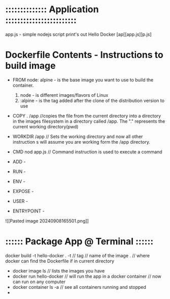 # :::::::::::::: Application ::::::::::::::::::::::::
app.js - simple nodejs script print's out Hello Docker
[ap[[app.js]]p.js]

# Dockerfile Contents - Instructions to build image

* FROM node: alpine  - is the base image you want to use to build the container.
	1. node - is different images/flavors of Linux
	2. :alpine - is the tag added after the clone of the distribution version to use

* COPY . /app  //copies the file from the current directory into a directory in the images filesystem in a directory called /app. The "." represents the current working directory(pwd)

* WORKDIR /app // Sets the working directory and now all other instruction s will assume you are working form the /app directory.
 
* CMD nod app.js  // Command instruction is used to execute a command
* ADD - 
* RUN - 
* ENV - 
* EXPOSE - 
* USER -
* ENTRYPOINT - 

![[Pasted image 20240908165501.png]]

# :::::: Package App @ Terminal ::::::

docker build -t hello-docker .
 -t  // tag
 <hello-docker> // name of the image
 . // where docker can find the Dockerfile if in current directory

* docker image ls // lists the images you have
* docker run hello-docker // will run the app in a docker container // now can run on any computer
* docker container ls -a // see all containers running and stopped
* 